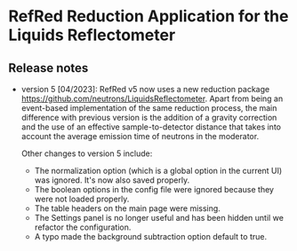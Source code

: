 # RefRed Reduction Application for the Liquids Reflectometer

## Release notes

 - version 5 [04/2023]: RefRed v5 now uses a new reduction package <https://github.com/neutrons/LiquidsReflectometer>. Apart from being an event-based implementation of the same reduction process, the main difference with previous version is the addition of a gravity correction and the use of an effective sample-to-detector distance that takes into account the average emission time of neutrons in the moderator.

   Other changes to version 5 include:
    - The normalization option (which is a global option in the current UI) was ignored. It's now also saved properly.
    - The boolean options in the config file were ignored because they were not loaded properly.
    - The table headers on the main page were missing.
    - The Settings panel is no longer useful and has been hidden until we refactor the configuration.
    - A typo made the background subtraction option default to true.
